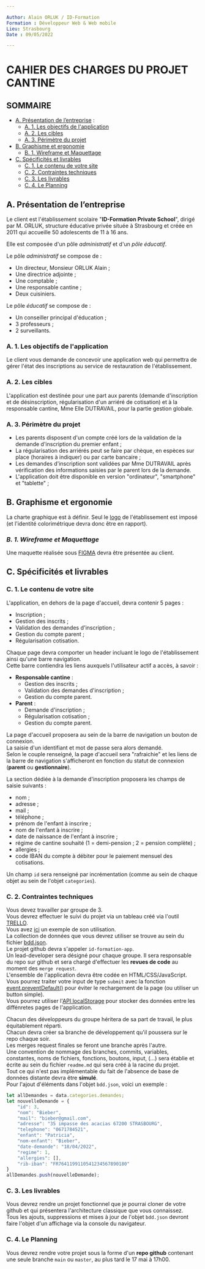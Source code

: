 ```yaml
---

Author: Alain ORLUK / ID-Formation  
Formation : Développeur Web & Web mobile  
Lieu: Strasbourg
Date : 09/05/2022  

---
```

# CAHIER DES CHARGES DU PROJET **CANTINE**

## SOMMAIRE

- [A. Présentation de l’entreprise](#a-pr&#233;sentation-de-lentreprise) :
  - [A. 1. Les objectifs de l'application](#a-1-les-objectifs-de-lapplication)
  - [A. 2. Les cibles](#a-2-les-cibles)
  - [A. 3. Périmètre du projet](#a-3-p&#233;rim&#232;tre-du-projet)
- [B. Graphisme et ergonomie](#b-graphisme-et-ergonomie)
  - [B. 1. Wireframe et Maquettage](#b-1-wireframe-et-maquettage)
- [C. Spécificités et livrables](#c-sp&#233;cificit&#233;s-et-livrables)
  - [C. 1. Le contenu de votre site](#c-1-le-contenu-de-votre-site)
  - [C. 2. Contraintes techniques](#c-2-contraintes-techniques)
  - [C. 3. Les livrables](#c-3-les-livrables)
  - [C. 4. Le Planning](#c-4-le-planning)

## **A. Pr&#233;sentation de l’entreprise**

Le client est l'établissement scolaire "**ID-Formation Private School**", dirigé par M. ORLUK, structure éducative privée située à Strasbourg et créée en 2011 qui accueille 50 adolescents de 11 à 16 ans.  

Elle est composée d'un pôle *administratif* et d'un *pôle éducatif*.  

Le pôle *administratif* se compose de :  

- Un directeur, Monsieur ORLUK Alain ;
- Une directrice adjointe ;
- Une comptable ;
- Une responsable cantine ;
- Deux cuisiniers.

Le pôle *éducatif* se compose de :

- Un conseiller principal d'éducation ;
- 3 professeurs ;
- 2 surveillants.

### **A. 1. Les objectifs de l'application**

Le client vous demande de concevoir une application web qui permettra de gérer l'état des inscriptions au service de restauration de l'établissement.  

### **A. 2. Les cibles**

L'application est destinée pour une part aux parents (demande d'inscription et de désinscription, régularisation d'un arriéré de cotisation) et à la responsable cantine, Mme Elle DUTRAVAIL, pour la partie gestion globale.  

### **A. 3. P&#233;rim&#232;tre du projet**

- Les parents disposent d'un compte créé lors de la validation de la demande d'inscription du premier enfant ;
- La régularisation des arriérés peut se faire par chèque, en espèces sur place (horaires à indiquer) ou par carte bancaire ;
- Les demandes d'inscription sont validées par Mme DUTRAVAIL après vérification des informations saisies par le parent lors de la demande.
- L'application doit être disponible en version "ordinateur", "smartphone" et "tablette" ;

## **B. Graphisme et ergonomie**

La charte graphique est à définir. Seul le [logo](./assets/img/logo.png) de l'établissement est imposé (et l'identité colorimétrique devra donc être en rapport).  

### *B. 1. Wireframe et Maquettage*

Une maquette réalisée sous [FIGMA](https://www.figma.com/) devra être présentée au client.  

## **C. Sp&#233;cificit&#233;s et livrables**

### **C. 1. Le contenu de votre site**

L'application, en dehors de la page d'accueil, devra contenir 5 pages :  

- Inscription ;
- Gestion des inscrits ;
- Validation des demandes d'inscription ;
- Gestion du compte parent ;
- Régularisation cotisation.

Chaque page devra comporter un header incluant le logo de l'établissement ainsi qu'une barre navigation.  
Cette barre contiendra les liens auxquels l'utilisateur actif a accès, à savoir :  

- **Responsable cantine** :  
  - Gestion des inscrits ;  
  - Validation des demandes d'inscription ;  
  - Gestion du compte parent.
- **Parent** :  
  - Demande d'inscription ;  
  - Régularisation cotisation ;  
  - Gestion du compte parent.  

La page d'accueil proposera au sein de la barre de navigation un bouton de connexion.  
La saisie d'un identifiant et mot de passe sera alors demandé.  
Selon le couple renseigné, la page d'accueil sera "rafraichie" et les liens de la barre de navigation s'afficheront en fonction du statut de connexion (**parent** ou **gestionnaire**).  

La section dédiée à la demande d'inscription proposera les champs de saisie suivants :  

- nom ;
- adresse ;
- mail ;
- téléphone ;
- prénom de l'enfant à inscrire ;
- nom de l'enfant à inscrire ;
- date de naissance de l'enfant à inscrire ;
- régime de cantine souhaité (1 = demi-pension ; 2 = pension complète) ;
- allergies ;
- code IBAN du compte à débiter pour le paiement mensuel des cotisations.  

Un champ `id` sera renseigné par incrémentation (comme au sein de chaque objet au sein de l'objet `categories`).  

### **C. 2. Contraintes techniques**

Vous devez travailler par groupe de 3.  
Vous devrez effectuer le suivi du projet via un tableau créé via l'outil [TRELLO](https://trello.com/home).  
Vous avez [ici](./assets/img/trello-exemple.png) un exemple de son utilisation.  
La collection de données que vous devrez utiliser se trouve au sein du fichier [bdd.json](bdd.json).  
Le projet github devra s'appeler `id-formation-app`.  
Un lead-developer sera désigné pour chaque groupe. Il sera responsable du repo sur github et sera chargé d'effectuer les **revues de code** au moment des `merge request`.  
L'ensemble de l'application devra être codée en HTML/CSS/JavaScript.  
Vous pourrez traiter votre input de type `submit` avec la fonction [event.preventDefault()](https://developer.mozilla.org/fr/docs/Web/API/Event/preventDefault) pour éviter le rechargement de la page (ou utiliser un button simple).  
Vous pourrez utiliser l'[API localStorage](https://developer.mozilla.org/fr/docs/Web/API/Window/localStorage) pour stocker des données entre les diffénretes pages de l'application.  

Chacun des développeurs du groupe héritera de sa part de travail, le plus équitablement réparti.  
Chacun devra créer sa branche de développement qu'il poussera sur le repo chaque soir.  
Les merges request finales se feront une branche après l'autre.  
Une convention de nommage des branches, commits, variables, constantes, noms de fichiers, fonctions, boutons, input, (…) sera établie et écrite au sein du fichier `readme.md` qui sera créé à la racine du projet.  
Tout ce qui n'est pas implémentable du fait de l'absence de base de données distante devra être **simulé**.  
Pour l'ajout d'éléments dans l'objet `bdd.json`, voici un exemple :  

```js
let allDemandes = data.categories.demandes;
let nouvelleDemande = {
    "id": 3,
    "nom": "Bieber",
    "mail": "bieber@gmail.com",
    "adresse": "35 impasse des acacias 67200 STRASBOURG",
    "telephone": "0671784521",
    "enfant": "Patricia",
    "nom-enfant": "Bieber",
    "date-demande": "18/04/2022",
    "regime": 1,
    "allergies": [],
    "rib-iban": "FR7641199110541234567890180"
}
allDemandes.push(nouvelleDemande);
```  

### **C. 3. Les livrables**

Vous devrez rendre un projet fonctionnel que je pourrai cloner de votre github et qui présentera l'architecture classique que vous connaissez.  
Tous les ajouts, suppressions et mises à jour de l'objet `bdd.json` devront faire l'objet d'un affichage via la console du navigateur.  

### **C. 4. Le Planning**

Vous devrez rendre votre projet sous la forme d'un **repo github** contenant une seule branche `main` ou `master`, au plus tard le 17 mai à 17h00.  
